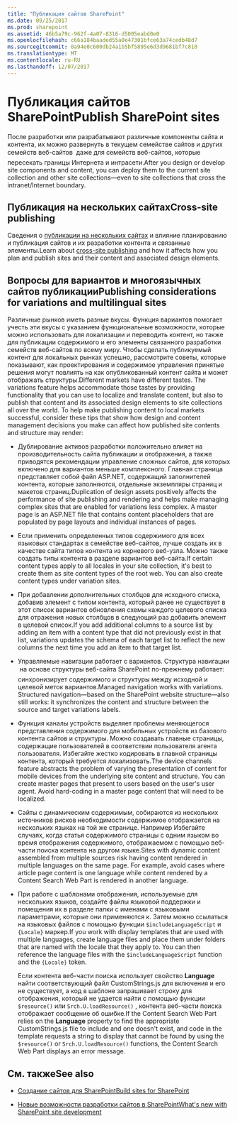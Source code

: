 ```yaml
---
title: "Публикация сайтов SharePoint"
ms.date: 09/25/2017
ms.prod: sharepoint
ms.assetid: 46b5a79c-962f-4a07-8316-d5005eabd0e0
ms.openlocfilehash: c66a184baaded55a0e47301bfce63a74cedb48d7
ms.sourcegitcommit: 0a94e0c600db24a1b5bf5895e6d3d9681bf7c810
ms.translationtype: MT
ms.contentlocale: ru-RU
ms.lasthandoff: 12/07/2017
---
```

# <a name="publish-sharepoint-sites"></a><span data-ttu-id="ef37b-102">Публикация сайтов SharePoint</span><span class="sxs-lookup"><span data-stu-id="ef37b-102">Publish SharePoint sites</span></span>

<span data-ttu-id="ef37b-103">После разработки или разрабатывают различные компоненты сайта и контента, их можно развернуть в текущем семействе сайтов и других семейств веб-сайтов  даже для семейств веб-сайтов, которые пересекать границы Интернета и интрасети.</span><span class="sxs-lookup"><span data-stu-id="ef37b-103">After you design or develop site components and content, you can deploy them to the current site collection and other site collections—even to site collections that cross the intranet/Internet boundary.</span></span>
  
    
    


## <a name="cross-site-publishing"></a><span data-ttu-id="ef37b-104">Публикация на нескольких сайтах</span><span class="sxs-lookup"><span data-stu-id="ef37b-104">Cross-site publishing</span></span>

<span data-ttu-id="ef37b-105">Сведения о  [публикации на нескольких сайтах](cross-site-publishing-in-sharepoint.md) и влияние планированию и публикация сайтов и их разработки контента и связанные элементы.</span><span class="sxs-lookup"><span data-stu-id="ef37b-105">Learn about  [cross-site publishing](cross-site-publishing-in-sharepoint.md) and how it affects how you plan and publish sites and their content and associated design elements.</span></span>
  
    
    

## <a name="publishing-considerations-for-variations-and-multilingual-sites"></a><span data-ttu-id="ef37b-106">Вопросы для вариантов и многоязычных сайтов публикации</span><span class="sxs-lookup"><span data-stu-id="ef37b-106">Publishing considerations for variations and multilingual sites</span></span>

<span data-ttu-id="ef37b-p101">Различные рынков иметь разные вкусы. Функция вариантов помогает учесть эти вкусы с указанием функциональные возможности, которые можно использовать для локализации и переводить контент, но также для публикации содержимого и его элементы связанного разработки семейств веб-сайтов по всему миру. Чтобы сделать публикуемый контент для локальных рынках успешно, рассмотрите советы, которые показывают, как проектирования и содержимое управления принятые решения могут повлиять на как опубликованный контент сайта и может отображать структуры.</span><span class="sxs-lookup"><span data-stu-id="ef37b-p101">Different markets have different tastes. The variations feature helps accommodate those tastes by providing functionality that you can use to localize and translate content, but also to publish that content and its associated design elements to site collections all over the world. To help make publishing content to local markets successful, consider these tips that show how design and content management decisions you make can affect how published site contents and structure may render:</span></span>
  
    
    

- <span data-ttu-id="ef37b-p102">Дублирование активов разработки положительно влияет на производительность сайта публикации и отображения, а также приводятся рекомендации управление сложных сайтов, для которых включено для вариантов меньше комплексного. Главная страница представляет собой файл ASP.NET, содержащий заполнителей контента, которые заполняются, отдельные экземпляры страниц и макетов страниц.</span><span class="sxs-lookup"><span data-stu-id="ef37b-p102">Duplication of design assets positively affects the performance of site publishing and rendering and helps make managing complex sites that are enabled for variations less complex. A master page is an ASP.NET file that contains content placeholders that are populated by page layouts and individual instances of pages.</span></span> 
    
  
- <span data-ttu-id="ef37b-p103">Если применить определенных типов содержимого для всех языковых стандартах в семействе веб-сайтов, лучше создать их в качестве сайта типов контента из корневого веб-узла. Можно также создать типы контента в разделе вариантов веб-сайта.</span><span class="sxs-lookup"><span data-stu-id="ef37b-p103">If certain content types apply to all locales in your site collection, it's best to create them as site content types of the root web. You can also create content types under variation sites.</span></span> 
    
  
- <span data-ttu-id="ef37b-114">При добавлении дополнительных столбцов для исходного списка, добавив элемент с типом контента, который ранее не существует в этот список вариантов обновления схемы каждого целевого списка для отражения новых столбцов в следующий раз добавить элемент в целевой список.</span><span class="sxs-lookup"><span data-stu-id="ef37b-114">If you add additional columns to a source list by adding an item with a content type that did not previously exist in that list, variations updates the schema of each target list to reflect the new columns the next time you add an item to that target list.</span></span> 
    
  
- <span data-ttu-id="ef37b-p104">Управляемые навигации работает с вариантов. Структура навигации  на основе структуры веб-сайта SharePoint  по-прежнему работает: синхронизирует содержимого и структуры между исходной и целевой меток вариантов.</span><span class="sxs-lookup"><span data-stu-id="ef37b-p104">Managed navigation works with variations. Structured navigation—based on the SharePoint website structure—also still works: it synchronizes the content and structure between the source and target variations labels.</span></span> 
    
  
- <span data-ttu-id="ef37b-p105">Функция каналы устройств выделяет проблемы меняющегося представления содержимого для мобильных устройств из базового контента сайтов и структуры. Можно создавать главные страницы, содержащие пользователей в соответствии пользователя агента пользователя. Избегайте жестко кодировать в главной страницы контента, который требуется локализовать.</span><span class="sxs-lookup"><span data-stu-id="ef37b-p105">The device channels feature abstracts the problem of varying the presentation of content for mobile devices from the underlying site content and structure. You can create master pages that present to users based on the user's user agent. Avoid hard-coding in a master page content that will need to be localized.</span></span>
    
  
- <span data-ttu-id="ef37b-p106">Сайты с динамическим содержимым, собираются из нескольких источников рисков необходимости содержимое отображается на нескольких языках на той же странице. Например Избегайте случаях, когда статья содержимого страницы с одним языком во время отображения содержимого, отображаемом с помощью веб-части поиска контента на другом языке.</span><span class="sxs-lookup"><span data-stu-id="ef37b-p106">Sites with dynamic content assembled from multiple sources risk having content rendered in multiple languages on the same page. For example, avoid cases where article page content is one language while content rendered by a Content Search Web Part is rendered in another language.</span></span> 
    
  
- <span data-ttu-id="ef37b-p107">При работе с шаблонами отображения, используемые для нескольких языков, создайте файлы языковой поддержки и помещения их в разделе папки с именами с языковыми параметрами, которые они применяются к. Затем можно ссылаться на языковых файлов с помощью функции  `$includeLanguageScript` и `{Locale}` маркер.</span><span class="sxs-lookup"><span data-stu-id="ef37b-p107">If you work with display templates that are used with multiple languages, create language files and place them under folders that are named with the locale that they apply to. You can then reference the language files with the  `$includeLanguageScript` function and the `{Locale}` token.</span></span>
    
    <span data-ttu-id="ef37b-124">Если контента веб-части поиска использует свойство **Language** найти соответствующий файл CustomStrings.js для включения и его не существует, а код в шаблоне запрашивает строку для отображения, который не удается найти с помощью функции `$resource()` или `Srch.U.loadResource()` , контента веб-части поиска отображает сообщение об ошибке.</span><span class="sxs-lookup"><span data-stu-id="ef37b-124">If the Content Search Web Part relies on the **Language** property to find the appropriate CustomStrings.js file to include and one doesn't exist, and code in the template requests a string to display that cannot be found by using the `$resource()` or `Srch.U.loadResource()` functions, the Content Search Web Part displays an error message.</span></span>
    
  

## <a name="see-also"></a><span data-ttu-id="ef37b-125">См. также</span><span class="sxs-lookup"><span data-stu-id="ef37b-125">See also</span></span>
<span data-ttu-id="ef37b-126"><a name="bk_addresources"> </a></span><span class="sxs-lookup"><span data-stu-id="ef37b-126"></span></span>


-  [<span data-ttu-id="ef37b-127">Создание сайтов для SharePoint</span><span class="sxs-lookup"><span data-stu-id="ef37b-127">Build sites for SharePoint</span></span>](build-sites-for-sharepoint.md)
    
  
-  [<span data-ttu-id="ef37b-128">Новые возможности разработки сайтов в SharePoint</span><span class="sxs-lookup"><span data-stu-id="ef37b-128">What's new with SharePoint site development</span></span>](what-s-new-with-sharepoint-site-development.md)
    
  

